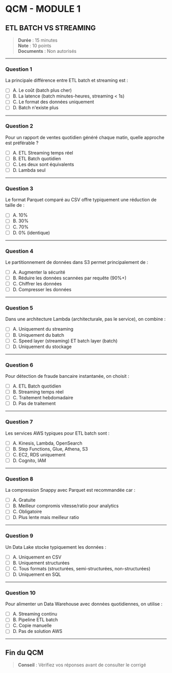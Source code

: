 # QCM - MODULE 1
## ETL BATCH VS STREAMING

> **Durée** : 15 minutes  
> **Note** : 10 points  
> **Documents** : Non autorisés

---

### Question 1

La principale différence entre ETL batch et streaming est :

- [ ] A. Le coût (batch plus cher)
- [ ] B. La latence (batch minutes-heures, streaming < 1s)
- [ ] C. Le format des données uniquement
- [ ] D. Batch n'existe plus

---

### Question 2

Pour un rapport de ventes quotidien généré chaque matin, quelle approche est préférable ?

- [ ] A. ETL Streaming temps réel
- [ ] B. ETL Batch quotidien
- [ ] C. Les deux sont équivalents
- [ ] D. Lambda seul

---

### Question 3

Le format Parquet comparé au CSV offre typiquement une réduction de taille de :

- [ ] A. 10%
- [ ] B. 30%
- [ ] C. 70%
- [ ] D. 0% (identique)

---

### Question 4

Le partitionnement de données dans S3 permet principalement de :

- [ ] A. Augmenter la sécurité
- [ ] B. Réduire les données scannées par requête (90%+)
- [ ] C. Chiffrer les données
- [ ] D. Compresser les données

---

### Question 5

Dans une architecture Lambda (architecturale, pas le service), on combine :

- [ ] A. Uniquement du streaming
- [ ] B. Uniquement du batch
- [ ] C. Speed layer (streaming) ET batch layer (batch)
- [ ] D. Uniquement du stockage

---

### Question 6

Pour détection de fraude bancaire instantanée, on choisit :

- [ ] A. ETL Batch quotidien
- [ ] B. Streaming temps réel
- [ ] C. Traitement hebdomadaire
- [ ] D. Pas de traitement

---

### Question 7

Les services AWS typiques pour ETL batch sont :

- [ ] A. Kinesis, Lambda, OpenSearch
- [ ] B. Step Functions, Glue, Athena, S3
- [ ] C. EC2, RDS uniquement
- [ ] D. Cognito, IAM

---

### Question 8

La compression Snappy avec Parquet est recommandée car :

- [ ] A. Gratuite
- [ ] B. Meilleur compromis vitesse/ratio pour analytics
- [ ] C. Obligatoire
- [ ] D. Plus lente mais meilleur ratio

---

### Question 9

Un Data Lake stocke typiquement les données :

- [ ] A. Uniquement en CSV
- [ ] B. Uniquement structurées
- [ ] C. Tous formats (structurées, semi-structurées, non-structurées)
- [ ] D. Uniquement en SQL

---

### Question 10

Pour alimenter un Data Warehouse avec données quotidiennes, on utilise :

- [ ] A. Streaming continu
- [ ] B. Pipeline ETL batch
- [ ] C. Copie manuelle
- [ ] D. Pas de solution AWS

---

## Fin du QCM

> **Conseil** : Vérifiez vos réponses avant de consulter le corrigé

